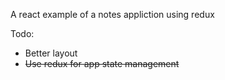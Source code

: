 A react example of a notes appliction using redux


Todo:
- Better layout
- ~~Use redux for app state management~~
